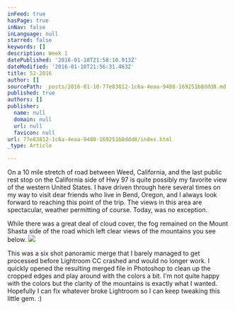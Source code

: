 ```yaml
---
inFeed: true
hasPage: true
inNav: false
inLanguage: null
starred: false
keywords: []
description: Week 1
datePublished: '2016-01-10T21:58:10.913Z'
dateModified: '2016-01-10T21:56:31.463Z'
title: 52-2016
author: []
sourcePath: _posts/2016-01-10-77e83812-1c6a-4eaa-9480-169251b8ddd8.md
published: true
authors: []
publisher:
  name: null
  domain: null
  url: null
  favicon: null
url: 77e83812-1c6a-4eaa-9480-169251b8ddd8/index.html
_type: Article

---
```

On a 10 mile stretch of road between Weed, California, and the last public rest stop on the California side of Hwy 97 is quite possibly my favorite view of the western United States. I have driven through here several times on my way to visit dear friends who live in Bend, Oregon, and I always look forward to reaching this point of the trip. The views in this area are spectacular, weather permitting of course. Today, was no exception.

While there was a great deal of cloud cover, the fog remained on the Mount Shasta side of the road which left clear views of the mountains you see below.
![](https://the-grid-user-content.s3-us-west-2.amazonaws.com/be594fcd-3521-461e-81ba-cce31d60b655.jpg)

This was a six shot panoramic merge that I barely managed to get processed before Lightroom CC crashed and would no longer work. I quickly opened the resulting merged file in Photoshop to clean up the cropped edges and play around with the colors a bit. I'm not quite happy with the colors but the clarity of the mountains is exactly what I wanted. Hopefully I can fix whatever broke Lightroom so I can keep tweaking this little gem. :)